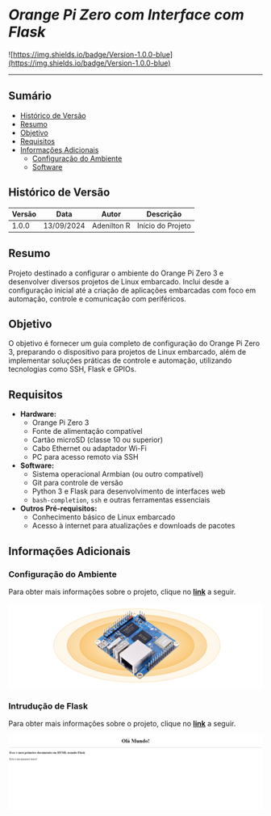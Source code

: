 # _Orange Pi Zero com Interface com Flask_

![https://img.shields.io/badge/Version-1.0.0-blue](https://img.shields.io/badge/Version-1.0.0-blue)

---

## Sumário

- [Histórico de Versão](#histórico-de-versão)
- [Resumo](#resumo)
- [Objetivo](#Objetivo)
- [Requisitos](#requisitos)
- [Informações Adicionais](#informações-adicionais)
    - [Configuração do Ambiente](#configuração-do-ambiente)
    - [Software](#software)

## Histórico de Versão

| Versão | Data       | Autor       | Descrição         |
|--------|------------|-------------|-------------------|
| 1.0.0  | 13/09/2024 | Adenilton R | Início do Projeto |

## Resumo

Projeto destinado a configurar o ambiente do Orange Pi Zero 3 e desenvolver diversos projetos de Linux embarcado. Inclui desde a configuração inicial até a criação de aplicações embarcadas com foco em automação, controle e comunicação com periféricos.

## Objetivo

O objetivo é fornecer um guia completo de configuração do Orange Pi Zero 3, preparando o dispositivo para projetos de Linux embarcado, além de implementar soluções práticas de controle e automação, utilizando tecnologias como SSH, Flask e GPIOs.

## Requisitos

- **Hardware:**
    - Orange Pi Zero 3
    - Fonte de alimentação compatível
    - Cartão microSD (classe 10 ou superior)
    - Cabo Ethernet ou adaptador Wi-Fi
    - PC para acesso remoto via SSH
- **Software:**
    - Sistema operacional Armbian (ou outro compatível)
    - Git para controle de versão
    - Python 3 e Flask para desenvolvimento de interfaces web
    - `bash-completion`, `ssh` e outras ferramentas essenciais
- **Outros Pré-requisitos:**
    - Conhecimento básico de Linux embarcado
    - Acesso à internet para atualizações e downloads de pacotes

## Informações Adicionais

### Configuração do Ambiente

Para obter mais informações sobre o projeto, clique no [**link**](https://github.com/AdeniltonR/OrangePi-Flask-interface/tree/main/Config-ambiente) a seguir.

![orange-pi-os.png](Docs/orange-pi-os.png)

### Intrudução de Flask

Para obter mais informações sobre o projeto, clique no [**link**](https://github.com/AdeniltonR/OrangePi-Flask-interface/tree/main/Flask-interface) a seguir.

![Ola_mundo.png](Docs/Ola_mundo.png)